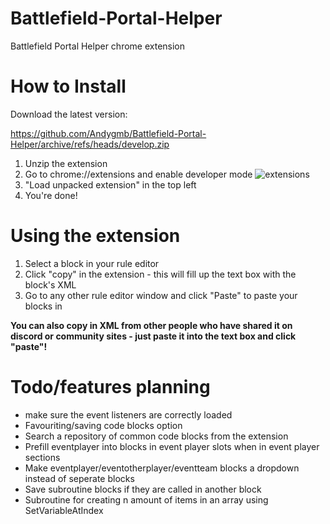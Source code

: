 # Battlefield-Portal-Helper
Battlefield Portal Helper chrome extension

# How to Install

Download the latest version:

https://github.com/Andygmb/Battlefield-Portal-Helper/archive/refs/heads/develop.zip

1. Unzip the extension
2. Go to chrome://extensions and enable developer mode
![extensions](https://user-images.githubusercontent.com/4010083/141685863-68ee9a8a-b874-4d73-b1d3-839089076343.png)
3. "Load unpacked extension" in the top left
4. You're done! 

# Using the extension

1. Select a block in your rule editor
2. Click "copy" in the extension - this will fill up the text box with the block's XML
3. Go to any other rule editor window and click "Paste" to paste your blocks in

**You can also copy in XML from other people who have shared it on discord or community sites - just paste it into the text box and click "paste"!**

# Todo/features planning

* make sure the event listeners are correctly loaded 
* Favouriting/saving code blocks option
* Search a repository of common code blocks from the extension
* Prefill eventplayer into blocks in event player slots when in event player sections
* Make eventplayer/eventotherplayer/eventteam blocks a dropdown instead of seperate blocks
* Save subroutine blocks if they are called in another block
* Subroutine for creating n amount of items in an array using SetVariableAtIndex


